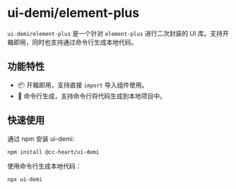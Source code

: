 # ui-demi/element-plus

`ui-demi/element-plus` 是一个针对 `element-plus` 进行二次封装的 UI 库。支持开箱即用，同时也支持通过命令行生成本地代码。

## 功能特性

- 📦 开箱即用，支持直接 `import` 导入组件使用。
- 🔧 命令行生成，支持命令行将代码生成到本地项目中。

## 快速使用

通过 npm 安装 ui-demi:

```shell
npm install @cc-heart/ui-demi
```

使用命令行生成本地代码：

```shell
npx ui-demi
```
